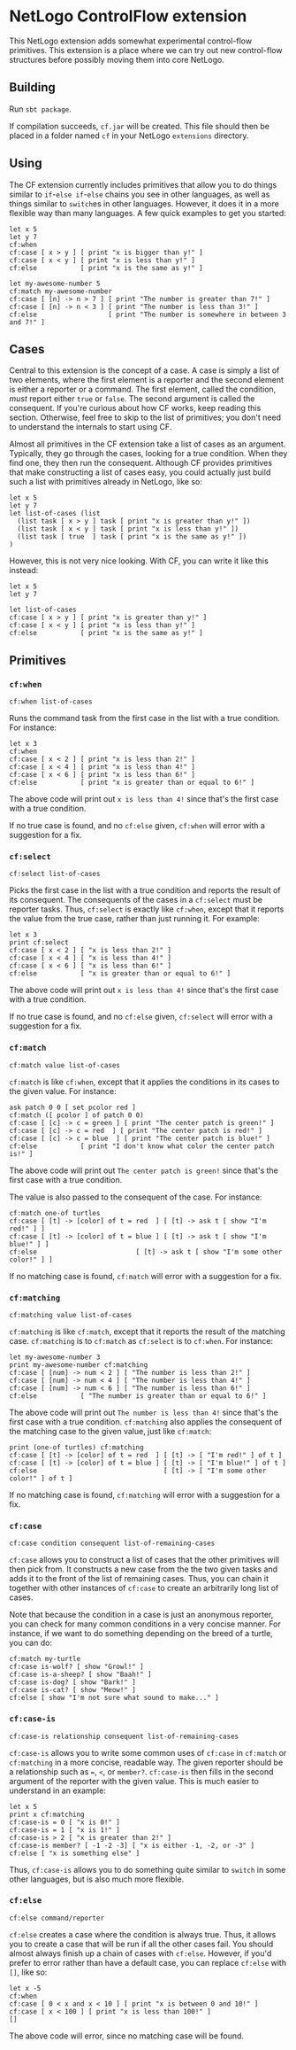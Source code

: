 
# NetLogo ControlFlow extension

This NetLogo extension adds somewhat experimental control-flow primitives. This extension is a place where we can try out new control-flow structures before possibly moving them into core NetLogo.

## Building

Run `sbt package`.

If compilation succeeds, `cf.jar` will be created. This file should then be placed in a folder named `cf` in your NetLogo `extensions` directory.

## Using

The CF extension currently includes primitives that allow you to do things similar to `if`-`else if`-`else` chains you see in other languages, as well as things similar to `switch`es in other languages. However, it does it in a more flexible way than many languages. A few quick examples to get you started:

```
let x 5
let y 7
cf:when
cf:case [ x > y ] [ print "x is bigger than y!" ]
cf:case [ x < y ] [ print "x is less than y!" ]
cf:else           [ print "x is the same as y!" ]
```

```
let my-awesome-number 5
cf:match my-awesome-number
cf:case [ [n] -> n > 7 ] [ print "The number is greater than 7!" ]
cf:case [ [n] -> n < 3 ] [ print "The number is less than 3!" ]
cf:else                  [ print "The number is somewhere in between 3 and 7!" ]
```

## Cases

Central to this extension is the concept of a case. A case is simply a list of two elements, where the first element is a reporter and the second element is either a reporter or a command. The first element, called the condition, *must* report either `true` or `false`. The second argument is called the consequent. If you're curious about how CF works, keep reading this section. Otherwise, feel free to skip to the list of primitives; you don't need to understand the internals to start using CF.

Almost all primitives in the CF extension take a list of cases as an argument. Typically, they go through the cases, looking for a true condition. When they find one, they then run the consequent. Although CF provides primitives that make constructing a list of cases easy, you could actually just build such a list with primitives already in NetLogo, like so:

```
let x 5
let y 7
let list-of-cases (list
  (list task [ x > y ] task [ print "x is greater than y!" ])
  (list task [ x < y ] task [ print "x is less than y!" ])
  (list task [ true  ] task [ print "x is the same as y!" ])
)
```

However, this is not very nice looking. With CF, you can write it like this instead:

```
let x 5
let y 7

let list-of-cases
cf:case [ x > y ] [ print "x is greater than y!" ]
cf:case [ x < y ] [ print "x is less than y!" ]
cf:else           [ print "x is the same as y!" ]
```


## Primitives


### `cf:when`

```NetLogo
cf:when list-of-cases
```


Runs the command task from the first case in the list with a true condition. For instance:

```NetLogo
let x 3
cf:when
cf:case [ x < 2 ] [ print "x is less than 2!" ]
cf:case [ x < 4 ] [ print "x is less than 4!" ]
cf:case [ x < 6 ] [ print "x is less than 6!" ]
cf:else           [ print "x is greater than or equal to 6!" ]
```

The above code will print out `x is less than 4!` since that's the first case with a true condition.

If no true case is found, and no `cf:else` given, `cf:when` will error with a suggestion for a fix.


### `cf:select`

```NetLogo
cf:select list-of-cases
```


Picks the first case in the list with a true condition and reports the result of its consequent. The consequents of the cases in a `cf:select` must be reporter tasks. Thus, `cf:select` is exactly like `cf:when`, except that it reports the value from the true case, rather than just running it. For example:


```NetLogo
let x 3
print cf:select
cf:case [ x < 2 ] [ "x is less than 2!" ]
cf:case [ x < 4 ] [ "x is less than 4!" ]
cf:case [ x < 6 ] [ "x is less than 6!" ]
cf:else           [ "x is greater than or equal to 6!" ]
```

The above code will print out `x is less than 4!` since that's the first case with a true condition.

If no true case is found, and no `cf:else` given, `cf:select` will error with a suggestion for a fix.


### `cf:match`

```NetLogo
cf:match value list-of-cases
```


`cf:match` is like `cf:when`, except that it applies the conditions in its cases to the given value. For instance:

```NetLogo
ask patch 0 0 [ set pcolor red ]
cf:match ([ pcolor ] of patch 0 0)
cf:case [ [c] -> c = green ] [ print "The center patch is green!" ]
cf:case [ [c] -> c = red  ] [ print "The center patch is red!" ]
cf:case [ [c] -> c = blue  ] [ print "The center patch is blue!" ]
cf:else           [ print "I don't know what color the center patch is!" ]
```

The above code will print out `The center patch is green!` since that's the first case with a true condition.

The value is also passed to the consequent of the case. For instance:

```NetLogo
cf:match one-of turtles
cf:case [ [t] -> [color] of t = red  ] [ [t] -> ask t [ show "I'm red!" ] ]
cf:case [ [t] -> [color] of t = blue ] [ [t] -> ask t [ show "I'm blue!" ] ]
cf:else                         [ [t] -> ask t [ show "I'm some other color!" ] ]
```

If no matching case is found, `cf:match` will error with a suggestion for a fix.


### `cf:matching`

```NetLogo
cf:matching value list-of-cases
```


`cf:matching` is like `cf:match`, except that it reports the result of the matching case. `cf:matching` is to `cf:match` as `cf:select` is to `cf:when`. For instance:

```NetLogo
let my-awesome-number 3
print my-awesome-number cf:matching
cf:case [ [num] -> num < 2 ] [ "The number is less than 2!" ]
cf:case [ [num] -> num < 4 ] [ "The number is less than 4!" ]
cf:case [ [num] -> num < 6 ] [ "The number is less than 6!" ]
cf:else           [ "The number is greater than or equal to 6!" ]
```

The above code will print out `The number is less than 4!` since that's the first case with a true condition.
`cf:matching` also applies the consequent of the matching case to the given value, just like `cf:match`:

```NetLogo
print (one-of turtles) cf:matching
cf:case [ [t] -> [color] of t = red  ] [ [t] -> [ "I'm red!" ] of t ]
cf:case [ [t] -> [color] of t = blue ] [ [t] -> [ "I'm blue!" ] of t ]
cf:else                                [ [t] -> [ "I'm some other color!" ] of t ]
```

If no matching case is found, `cf:matching` will error with a suggestion for a fix.


### `cf:case`

```NetLogo
cf:case condition consequent list-of-remaining-cases
```


`cf:case` allows you to construct a list of cases that the other primitives will then pick from. It constructs a new case from the the two given tasks and adds it to the front of the list of remaining cases. Thus, you can chain it together with other instances of `cf:case` to create an arbitrarily long list of cases.

Note that because the condition in a case is just an anonymous reporter, you can check for many common conditions in a very concise manner. For instance, if we want to do something depending on the breed of a turtle, you can do:

```NetLogo
cf:match my-turtle
cf:case is-wolf? [ show "Growl!" ]
cf:case is-a-sheep? [ show "Baah!" ]
cf:case is-dog? [ show "Bark!" ]
cf:case is-cat? [ show "Meow!" ]
cf:else [ show "I'm not sure what sound to make..." ]
```


### `cf:case-is`

```NetLogo
cf:case-is relationship consequent list-of-remaining-cases
```


`cf:case-is` allows you to write some common uses of `cf:case` in `cf:match` or `cf:matching` in a more concise, readable way. The given reporter should be a relationship such as `=`, `<`, or `member?`. `cf:case-is` then fills in the second argument of the reporter with the given value. This is much easier to understand in an example:

```
let x 5
print x cf:matching
cf:case-is = 0 [ "x is 0!" ]
cf:case-is = 1 [ "x is 1!" ]
cf:case-is > 2 [ "x is greater than 2!" ]
cf:case-is member? [ -1 -2 -3] [ "x is either -1, -2, or -3" ]
cf:else [ "x is something else" ]
```

Thus, `cf:case-is` allows you to do something quite similar to `switch` in some other languages, but is also much more flexible.


### `cf:else`

```NetLogo
cf:else command/reporter
```


`cf:else` creates a case where the condition is always true. Thus, it allows you to create a case that will be run if all the other cases fail. You should almost always finish up a chain of cases with `cf:else`. However, if you'd prefer to error rather than have a default case, you can replace `cf:else` with `[]`, like so:

```NetLogo
let x -5
cf:when
cf:case [ 0 < x and x < 10 ] [ print "x is between 0 and 10!" ]
cf:case [ x < 100 ] [ print "x is less than 100!" ]
[]
```

The above code will error, since no matching case will be found.

